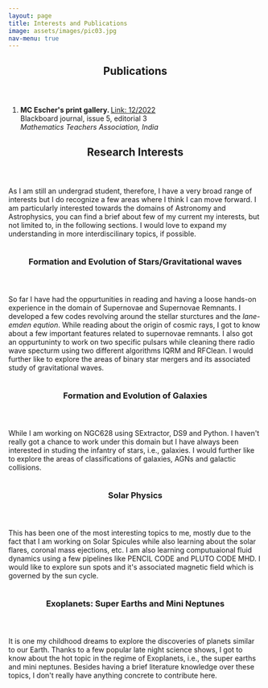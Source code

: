 ```yaml
---
layout: page
title: Interests and Publications
image: assets/images/pic03.jpg
nav-menu: true
---
```


<!-- Main -->
<div id="main" class="alt">
<!-- One -->
<section id="one">
	<div class="inner">
		<header class="major">
			<h1>Publications</h1>
		</header>
		<div class="row">
			<div class="12u 12u$(small)">
				<ol>
					<li><b>MC Escher's print gallery.  </b><a href="https://www.mtai.org.in/wp-content/uploads/2022/12/blackboard-issue-5.pdf">Link: 12/2022</a> <br />Blackboard journal, issue 5, editorial 3 <br />
					<i>Mathematics Teachers Association, India</i></li>
				</ol>
			</div>
		</div>
	</div>
</section>

<!-- One -->
<section id="one">
	<div class="inner">
		<header class="major">
			<h1>Research Interests</h1>
		</header>
		<p>As I am still an undergrad student, therefore, I have a very broad range of interests but I do recognize a few areas where I think I can move forward. I am particularly interested towards the domains of Astronomy and Astrophysics, you can find a brief about few of my current my interests, but not limited to, in the following sections. I would love to expand my understanding in more interdiscilinary topics, if possible. </p>
	</div>
</section>

<!-- Two -->
<section id="two" class="spotlights">
	<section>
			<img src="{% link assets/images/Star.jpg %}" alt="" data-position="top center" />
		<div class="content">
			<div class="inner">
				<header class="major">
					<h3>Formation and Evolution of Stars/Gravitational waves</h3>
				</header>
				<p>So far I have had the oppurtunities in reading and having a loose hands-on experience in the domain of Supernovae and Supernovae Remnants. I developed a few codes revolving around the stellar sturctures and the <i>lane-emden eqution</i>. While reading about the origin of cosmic rays, I got to know about a few important features related to supernovae remnants. I also got an oppurtuninty to work on two specific pulsars while cleaning there radio wave specturm using two different algorithms IQRM and RFClean. I would further like to explore the areas of binary star mergers and its associated study of gravitational waves. </p>
			</div>
		</div>
	</section>
	<section>
			<img src="{% link assets/images/NGC628.jpg %}" alt="" data-position="center center" />
		<div class="content">
			<div class="inner">
				<header class="major">
					<h3>Formation and Evolution of Galaxies</h3>
				</header>
				<p>While I am working on NGC628 using SExtractor, DS9 and Python. I haven't really got a chance to work under this domain but I have always been interested in studing the infantry of stars, i.e., galaxies. I would further like to explore the areas of classifications of galaxies, AGNs and galactic collisions.  </p>
			</div>
		</div>
	</section>
	<section>
			<img src="{% link assets/images/Sp.jpg %}" alt="" data-position="center center" />
		<div class="content">
			<div class="inner">
				<header class="major">
					<h3>Solar Physics</h3>
				</header>
				<p>This has been one of the most interesting topics to me, mostly due to the fact that I am working on Solar Spicules while also learning about the solar flares, coronal mass ejections, etc. I am also learning computuaional fluid dynamics using a few pipelines like PENCIL CODE and PLUTO CODE MHD. I would like to explore sun spots and it's associated magnetic field which is governed by the sun cycle.</p>
			</div>
		</div>
	</section>
	<section>
			<img src="{% link assets/images/Earth.jpg %}" alt="" data-position="center center" />
		<div class="content">
			<div class="inner">
				<header class="major">
					<h3>Exoplanets: Super Earths and Mini Neptunes</h3>
				</header>
				<p>It is one my childhood dreams to explore the discoveries of planets similar to our Earth. Thanks to a few popular late night science shows, I got to know about the hot topic in the regime of Exoplanets, i.e., the super earths and mini neptunes. Besides having a brief literature knowledge over these topics, I don't really have anything concrete to contribute here.</p>
			</div>
		</div>
	</section>
</section>

